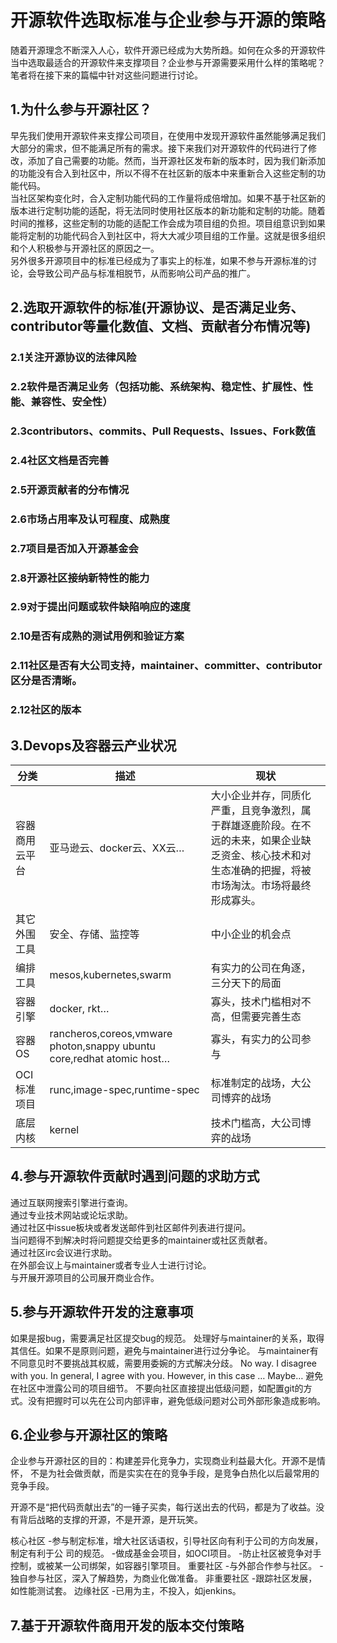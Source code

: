 # 开源软件选取标准与企业参与开源的策略
随着开源理念不断深入人心，软件开源已经成为大势所趋。如何在众多的开源软件当中选取最适合的开源软件来支撑项目？企业参与开源需要采用什么样的策略呢？笔者将在接下来的篇幅中针对这些问题进行讨论。
## 1.为什么参与开源社区？
早先我们使用开源软件来支撑公司项目，在使用中发现开源软件虽然能够满足我们大部分的需求，但不能满足所有的需求。接下来我们对开源软件的代码进行了修改，添加了自己需要的功能。然而，当开源社区发布新的版本时，因为我们新添加的功能没有合入到社区中，所以不得不在社区新的版本中来重新合入这些定制的功能代码。<br>
当社区架构变化时，合入定制功能代码的工作量将成倍增加。如果不基于社区新的版本进行定制功能的适配，将无法同时使用社区版本的新功能和定制的功能。随着时间的推移，这些定制的功能的适配工作会成为项目组的负担。项目组意识到如果能将定制的功能代码合入到社区中，将大大减少项目组的工作量。这就是很多组织和个人积极参与开源社区的原因之一。<br>
另外很多开源项目中的标准已经成为了事实上的标准，如果不参与开源标准的讨论，会导致公司产品与标准相脱节，从而影响公司产品的推广。<br>
## 2.选取开源软件的标准(开源协议、是否满足业务、contributor等量化数值、文档、贡献者分布情况等)
### 2.1关注开源协议的法律风险
### 2.2软件是否满足业务（包括功能、系统架构、稳定性、扩展性、性能、兼容性、安全性）
### 2.3contributors、commits、Pull Requests、Issues、Fork数值
### 2.4社区文档是否完善
### 2.5开源贡献者的分布情况
### 2.6市场占用率及认可程度、成熟度
### 2.7项目是否加入开源基金会
### 2.8开源社区接纳新特性的能力
### 2.9对于提出问题或软件缺陷响应的速度
### 2.10是否有成熟的测试用例和验证方案
### 2.11社区是否有大公司支持，maintainer、committer、contributor区分是否清晰。
### 2.12社区的版本

## 3.Devops及容器云产业状况

| 分类 | 描述 | 现状 |
| ---------------------------------------- | ---------------------------------------- | ---------------------------------------- |
| 容器商用云平台 | 亚马逊云、docker云、XX云… | 大小企业并存，同质化严重，且竞争激烈，属于群雄逐鹿阶段。在不远的未来，如果企业缺乏资金、核心技术和对生态准确的把握，将被市场淘汰。市场将最终形成寡头。|
| 其它外围工具 | 安全、存储、监控等 | 中小企业的机会点 |
| 编排工具 | mesos,kubernetes,swarm | 有实力的公司在角逐，三分天下的局面 |
| 容器引擎 | docker, rkt… | 寡头，技术门槛相对不高，但需要完善生态 |
| 容器OS | rancheros,coreos,vmware photon,snappy ubuntu core,redhat atomic host… | 寡头，有实力的公司参与 |
| OCI标准项目 | runc,image-spec,runtime-spec | 标准制定的战场，大公司博弈的战场 |
| 底层内核 | kernel | 技术门槛高，大公司博弈的战场 |

## 4.参与开源软件贡献时遇到问题的求助方式

通过互联网搜索引擎进行查询。<br>
通过专业技术网站或论坛求助。<br>
通过社区中issue板块或者发送邮件到社区邮件列表进行提问。<br>
当问题得不到解决时将问题提交给更多的maintainer或社区贡献者。<br>
通过社区irc会议进行求助。<br>
在外部会议上与maintainer或者专业人士进行讨论。<br>
与开展开源项目的公司展开商业合作。<br>

## 5.参与开源软件开发的注意事项

如果是报bug，需要满足社区提交bug的规范。
处理好与maintainer的关系，取得其信任。如果不是原则问题，避免与maintainer进行过分争论。
与maintainer有不同意见时不要挑战其权威，需要用委婉的方式解决分歧。
	No way. I disagree with you.
	In general, I agree with you. However, in this case …  Maybe…
避免在社区中泄露公司的项目细节。
不要向社区直接提出低级问题，如配置git的方式。没有把握时可以先在公司内部评审，避免低级问题对公司外部形象造成影响。

## 6.企业参与开源社区的策略

企业参与开源社区的目的：构建差异化竞争力，实现商业利益最大化。开源不是情怀，
不是为社会做贡献，而是实实在在的竞争手段，是竞争白热化以后最常用的竞争手段。

开源不是“把代码贡献出去”的一锤子买卖，每行送出去的代码，都是为了收益。没有背后战略的支撑的开源，不是开源，是开玩笑。

核心社区
	-参与制定标准，增大社区话语权，引导社区向有利于公司的方向发展，制定有利于公	司的规范。
	-做成基金会项目，如OCI项目。
	-防止社区被竞争对手控制，或被某一公司绑架，如容器引擎项目。
重要社区
	-与外部合作参与社区。
	-独自参与社区，深入了解趋势，为商业化做准备。
非重要社区
	-跟踪社区发展，如性能测试套。
边缘社区
	-已用为主，不投入，如jenkins。

## 7.基于开源软件商用开发的版本交付策略
